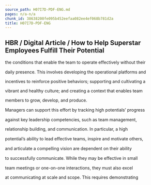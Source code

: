 ```yaml
---
source_path: H07I7D-PDF-ENG.md
pages: n/a-n/a
chunk_id: 38638200fe095b452eefaa082ee4ef068b781d2a
title: H07I7D-PDF-ENG
---
```

## HBR / Digital Article / How to Help Superstar Employees Fulfill Their Potential

the conditions that enable the team to operate eﬀectively without their

daily presence. This involves developing the operational platforms and

incentives to reinforce positive behaviors; supporting and cultivating a

vibrant and healthy culture; and creating a context that enables team

members to grow, develop, and produce.

Managers can support this eﬀort by tracking high potentials’ progress

against key leadership competencies, such as team management,

relationship building, and communication. In particular, a high

potential’s ability to lead eﬀective teams, inspire and motivate others,

and articulate a compelling vision are dependent on their ability

to successfully communicate. While they may be eﬀective in small

team meetings or one-on-one interactions, they must also excel

at communicating at scale and scope. This requires demonstrating
